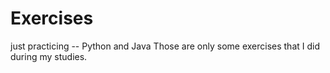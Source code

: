 # Exercises
just practicing -- Python and Java
Those are only some exercises that I did during my studies.
